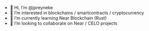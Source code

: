 - 👋 Hi, I’m @jpreyneke
- 👀 I’m interested in blockchains / smartcontracts / cryptocurrency
- 🌱 I’m currently learning Near Blockchain (Rust)
- 💞️ I’m looking to collaborate on Near / CELO projects
<!-- 📫 How to reach me .. -->

<!---
jpreyneke/jpreyneke is a ✨ special ✨ repository because its `README.md` (this file) appears on your GitHub profile.
You can click the Preview link to take a look at your changes.
--->
